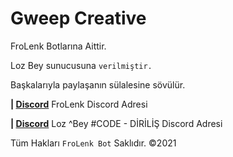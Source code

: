 # Gweep Creative

FroLenk Botlarına Aittir.

Loz Bey sunucusuna `verilmiştir.`

Başkalarıyla paylaşanın sülalesine sövülür.

<b>  **|** [Discord](https://discord.gg/RnWpe2DHBb)</b>    FroLenk  Discord Adresi


<b>  **|** [Discord](https://discord.gg/5eEXAHJwM6)</b>    Loz ^Bey #CODE - DİRİLİŞ  Discord Adresi

Tüm Hakları `FroLenk Bot` Saklıdır. ©2021